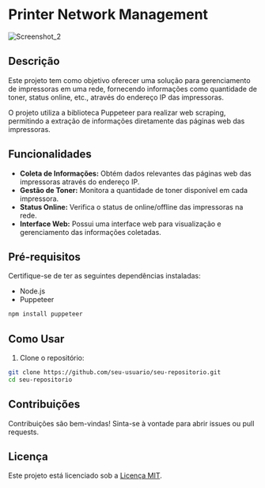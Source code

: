 # Printer Network Management

![Screenshot_2](https://github.com/MarckusP/impressoras/assets/111365757/fd62a648-901f-4e85-9f0d-1e235896c4c0)


## Descrição

Este projeto tem como objetivo oferecer uma solução para gerenciamento de impressoras em uma rede, fornecendo informações como quantidade de toner, status online, etc., através do endereço IP das impressoras.

O projeto utiliza a biblioteca Puppeteer para realizar web scraping, permitindo a extração de informações diretamente das páginas web das impressoras.

## Funcionalidades

- **Coleta de Informações:** Obtém dados relevantes das páginas web das impressoras através do endereço IP.
- **Gestão de Toner:** Monitora a quantidade de toner disponível em cada impressora.
- **Status Online:** Verifica o status de online/offline das impressoras na rede.
- **Interface Web:** Possui uma interface web para visualização e gerenciamento das informações coletadas.

## Pré-requisitos

Certifique-se de ter as seguintes dependências instaladas:

- Node.js
- Puppeteer

```bash
npm install puppeteer
```

## Como Usar

1. Clone o repositório:

```bash
git clone https://github.com/seu-usuario/seu-repositorio.git
cd seu-repositorio
```

## Contribuições

Contribuições são bem-vindas! Sinta-se à vontade para abrir issues ou pull requests.

## Licença

Este projeto está licenciado sob a [Licença MIT](LICENSE).

